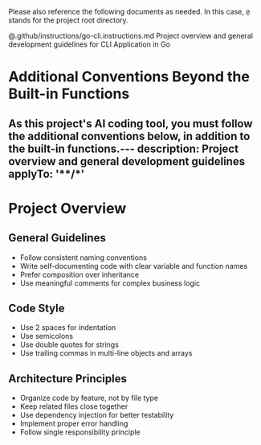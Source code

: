 Please also reference the following documents as needed. In this case, `@` stands for the project root directory.

<Documents>
  <Document>
    <Path>@.github/instructions/go-cli.instructions.md</Path>
    <Description>Project overview and general development guidelines for CLI Application in Go</Description>
  </Document>
</Documents>

# Additional Conventions Beyond the Built-in Functions

As this project's AI coding tool, you must follow the additional conventions below, in addition to the built-in functions.---
description: Project overview and general development guidelines
applyTo: '**/*'
---
# Project Overview

## General Guidelines

- Follow consistent naming conventions
- Write self-documenting code with clear variable and function names
- Prefer composition over inheritance
- Use meaningful comments for complex business logic

## Code Style

- Use 2 spaces for indentation
- Use semicolons
- Use double quotes for strings
- Use trailing commas in multi-line objects and arrays

## Architecture Principles

- Organize code by feature, not by file type
- Keep related files close together
- Use dependency injection for better testability
- Implement proper error handling
- Follow single responsibility principle
